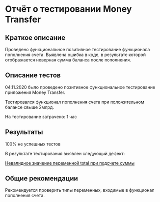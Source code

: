 # Отчёт о тестировании Money Transfer

## Краткое описание
Проведено функциональное позитивное тестирование функционала пополнения счета. 
Выявлена ошибка в коде, в результате которой отображается неверная сумма баланса после пополнения. 

## Описание тестов
04.11.2020 было проведено позитивное функциональное тестирование приложения Money Transfer. 

Тестировался функционал пополнения счета при положительном балансе свыше 2млрд.

На тестирование затрачено: 1 час

## Результаты
100% не успешных тестов

В результате тестирования выявлен следующий дефект:

[Невалидное значение переменной total при подсчете суммы](https://github.com/A-Yu-Zhukova/1.2-KeyValidator/issues/1)

## Общие рекомендации
Рекомендуется проверить типы переменных, входимые в функционал пополнения счета. 


